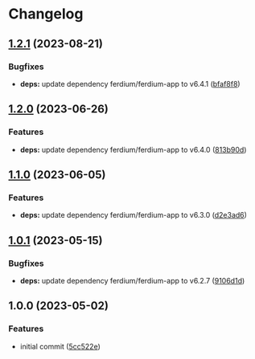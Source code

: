 # Changelog

## [1.2.1](https://github.com/rolehippie/ferdium/compare/v1.2.0...v1.2.1) (2023-08-21)


### Bugfixes

* **deps:** update dependency ferdium/ferdium-app to v6.4.1 ([bfaf8f8](https://github.com/rolehippie/ferdium/commit/bfaf8f86beec1a5859332ca48575bc12e5cd2644))

## [1.2.0](https://github.com/rolehippie/ferdium/compare/v1.1.0...v1.2.0) (2023-06-26)


### Features

* **deps:** update dependency ferdium/ferdium-app to v6.4.0 ([813b90d](https://github.com/rolehippie/ferdium/commit/813b90d9ba69f4beaf6bebcf0c7ef1950c7ad317))

## [1.1.0](https://github.com/rolehippie/ferdium/compare/v1.0.1...v1.1.0) (2023-06-05)


### Features

* **deps:** update dependency ferdium/ferdium-app to v6.3.0 ([d2e3ad6](https://github.com/rolehippie/ferdium/commit/d2e3ad67e6720af5d7e20a69f1d2b45c67d058f4))

## [1.0.1](https://github.com/rolehippie/ferdium/compare/v1.0.0...v1.0.1) (2023-05-15)


### Bugfixes

* **deps:** update dependency ferdium/ferdium-app to v6.2.7 ([9106d1d](https://github.com/rolehippie/ferdium/commit/9106d1df0a68a73e136eb8f7e6af1b7f9bd9cfdc))

## 1.0.0 (2023-05-02)


### Features

* initial commit ([5cc522e](https://github.com/rolehippie/ferdium/commit/5cc522ef5318b419e2346922ea03b1058ea7e51d))
